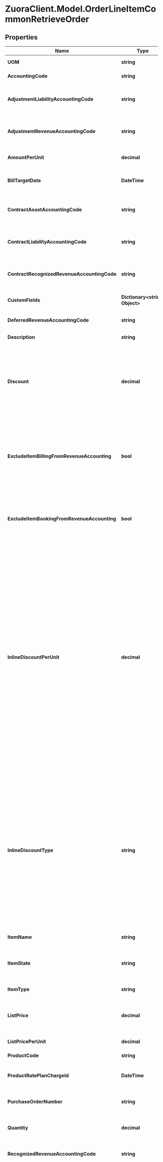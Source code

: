 # ZuoraClient.Model.OrderLineItemCommonRetrieveOrder

## Properties

Name | Type | Description | Notes
------------ | ------------- | ------------- | -------------
**UOM** | **string** | Specifies the units to measure usage.  | [optional] 
**AccountingCode** | **string** | The accounting code for the Order Line Item.  | [optional] 
**AdjustmentLiabilityAccountingCode** | **string** | The accounting code on the Order Line Item object for customers using [Zuora Billing - Revenue Integration](https://knowledgecenter.zuora.com/Zuora_Revenue/Zuora_Billing_-_Revenue_Integration).  | [optional] 
**AdjustmentRevenueAccountingCode** | **string** | The accounting code on the Order Line Item object for customers using [Zuora Billing - Revenue Integration](https://knowledgecenter.zuora.com/Zuora_Revenue/Zuora_Billing_-_Revenue_Integration).  | [optional] 
**AmountPerUnit** | **decimal** | The actual charged amount per unit for the Order Line Item.  | [optional] 
**BillTargetDate** | **DateTime** | The target date for the Order Line Item to be picked up by bill run for billing.  | [optional] 
**ContractAssetAccountingCode** | **string** | The accounting code on the Order Line Item object for customers using [Zuora Billing - Revenue Integration](https://knowledgecenter.zuora.com/Zuora_Revenue/Zuora_Billing_-_Revenue_Integration).  | [optional] 
**ContractLiabilityAccountingCode** | **string** | The accounting code on the Order Line Item object for customers using [Zuora Billing - Revenue Integration](https://knowledgecenter.zuora.com/Zuora_Revenue/Zuora_Billing_-_Revenue_Integration).  | [optional] 
**ContractRecognizedRevenueAccountingCode** | **string** | The accounting code on the Order Line Item object for customers using [Zuora Billing - Revenue Integration](https://knowledgecenter.zuora.com/Zuora_Revenue/Zuora_Billing_-_Revenue_Integration).  | [optional] 
**CustomFields** | **Dictionary&lt;string, Object&gt;** | Container for custom fields of an Order Line Item object.  | [optional] 
**DeferredRevenueAccountingCode** | **string** | The deferred revenue accounting code for the Order Line Item.  | [optional] 
**Description** | **string** | The description of the Order Line Item.  | [optional] 
**Discount** | **decimal** | This field shows the total discount amount that is applied to an order line item after the &#x60;inlineDiscountType&#x60;, &#x60;inlineDiscountPerUnit&#x60; and &#x60;quantity&#x60; fields are set.  The inline discount is applied to the list price of an order line item (see the &#x60;listPrice&#x60; field).  | [optional] 
**ExcludeItemBillingFromRevenueAccounting** | **bool** | The flag to exclude Order Line Item related invoice items, invoice item adjustments, credit memo items, and debit memo items from revenue accounting.  **Note**: This field is only available if you have the Billing - Revenue Integration feature enabled.   | [optional] 
**ExcludeItemBookingFromRevenueAccounting** | **bool** | The flag to exclude Order Line Item from revenue accounting.  **Note**: This field is only available if you have the Billing - Revenue Integration feature enabled.   | [optional] 
**InlineDiscountPerUnit** | **decimal** | This field is used in accordance with the &#x60;inlineDiscountType&#x60; field, in the following manner: * If the &#x60;inlineDiscountType&#x60; field is set as &#x60;Percentage&#x60;, this field specifies the discount percentage for each unit of the order line item. For exmaple, if you specify &#x60;5&#x60; in this field, the discount percentage is 5%. * If the &#x60;inlineDiscountType&#x60; field is set as &#x60;FixedAmount&#x60;, this field specifies the discount amount on each unit of the order line item. For exmaple, if you specify &#x60;10&#x60; in this field, the discount amount on each unit of the order line item is 10.  Once you set the &#x60;inlineDiscountType&#x60;, &#x60;inlineDiscountPerUnit&#x60;, and &#x60;listPricePerUnit&#x60; fields, the system will automatically generate the &#x60;amountPerUnit&#x60; field. You shall not set the &#x60;amountPerUnit&#x60; field by yourself.  | [optional] 
**InlineDiscountType** | **string** | This field is used to specify the inline discount type, which can be &#x60;Percentage&#x60;, &#x60;FixedAmount&#x60;, or &#x60;None&#x60;. The default value is &#x60;Percentage&#x60;.  This field is used together with the &#x60;inlineDiscountPerUnit&#x60; field to specify inline discounts for order line items. The inline discount is applied to the list price of an order line item.   Once you set the &#x60;inlineDiscountType&#x60;, &#x60;inlineDiscountPerUnit&#x60;, and &#x60;listPricePerUnit&#x60; fields, the system will automatically generate the &#x60;amountPerUnit&#x60; field. You shall not set the &#x60;amountPerUnit&#x60; field by yourself.  | [optional] 
**ItemName** | **string** | The name of the Order Line Item.  | [optional] 
**ItemState** | **string** | The state of an Order Line Item. See [Order Line Item states, Order states, and state transitions](https://knowledgecenter.zuora.com/Billing/Subscriptions/Orders/Order_Line_Items/AB_Order_Line_Item_States_and_Order_States) for more information.  | [optional] 
**ItemType** | **string** | The type of the Order Line Item.   | [optional] 
**ListPrice** | **decimal** | The extended list price for an order line item, calculated by the formula: listPrice &#x3D; listPricePerUnit * quantity  | [optional] 
**ListPricePerUnit** | **decimal** | The list price per unit for the Order Line Item.  | [optional] 
**ProductCode** | **string** | The product code for the Order Line Item.  | [optional] 
**ProductRatePlanChargeId** | **DateTime** | Id of a Product Rate Plan Charge. Only one-time charges are supported.  | [optional] 
**PurchaseOrderNumber** | **string** | Used by customers to specify the Purchase Order Number provided by the buyer.  | [optional] 
**Quantity** | **decimal** | The quantity of units, such as the number of authors in a hosted wiki service.  | [optional] 
**RecognizedRevenueAccountingCode** | **string** | The recognized revenue accounting code for the Order Line Item.  | [optional] 
**RelatedSubscriptionNumber** | **string** | Use this field to relate an order line item to a subscription when you create the order line item.  * To relate an order line item to a new subscription which is yet to create in the same \&quot;Create an order\&quot; call, use this field in combination with the &#x60;subscriptions&#x60; &gt; &#x60;subscriptionNumber&#x60; field in the \&quot;Create order\&quot; operation. Specify this field to the same value as that of the &#39;subscriptions&#39; &gt; &#x60;subscriptionNumber&#x60; field when you make the \&quot;Create order\&quot; call. * To relate an order line item to an existing subscription, specify this field to the subscription number of the existing subscription.  | [optional] 
**RevenueRecognitionRule** | **string** | The Revenue Recognition rule for the Order Line Item.  | [optional] 
**SoldTo** | **string** | The ID of a contact that belongs to the billing account of the order line item. Use this field to assign an existing account as the sold-to contact of an order line item.  | [optional] 
**SoldToSnapshotId** | **string** | The snapshot of the ID for an account used as the sold-to contact of an order line item. This field is used to store the original information about the account, in case the information about the account is changed after the creation of the order line item. The &#x60;soldToSnapshotId&#x60; field is exposed while retrieving the order line item details.  | [optional] 
**TaxCode** | **string** | The tax code for the Order Line Item.  | [optional] 
**TaxMode** | **string** | The tax mode for the Order Line Item.  | [optional] 
**TransactionEndDate** | **DateTime** | The date a transaction is completed. The default value of this field is the transaction start date. Also, the value of this field should always equal or be later than the value of the &#x60;transactionStartDate&#x60; field.  | [optional] 
**TransactionStartDate** | **DateTime** | The date a transaction starts. The default value of this field is the order date.  | [optional] 
**UnbilledReceivablesAccountingCode** | **string** | The accounting code on the Order Line Item object for customers using [Zuora Billing - Revenue Integration](https://knowledgecenter.zuora.com/Zuora_Revenue/Zuora_Billing_-_Revenue_Integration).  | [optional] 

[[Back to Model list]](../README.md#documentation-for-models) [[Back to API list]](../README.md#documentation-for-api-endpoints) [[Back to README]](../README.md)

